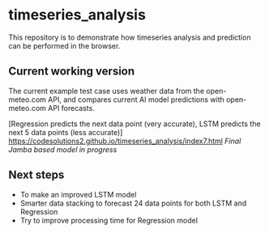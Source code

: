 # timeseries_analysis

This repository is to demonstrate how timeseries analysis and prediction can be performed in the browser.

## Current working version
The current example test case uses weather data from the open-meteo.com API, and compares current AI model predictions with open-meteo.com API forecasts.

[Regression predicts the next data point (very accurate), LSTM predicts the next 5 data points (less accurate)] https://codesolutions2.github.io/timeseries_analysis/index7.html *Final Jamba based model in progress*


## Next steps
- To make an improved LSTM model
- Smarter data stacking to forecast 24 data points for both LSTM and Regression
- Try to improve processing time for Regression model
